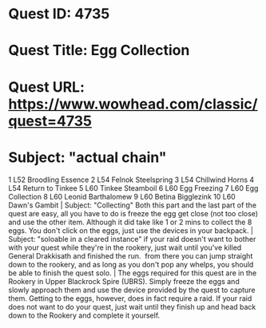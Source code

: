 # Quest ID: 4735
# Quest Title: Egg Collection
# Quest URL: https://www.wowhead.com/classic/quest=4735
# Subject: "actual chain"
1 L52 Broodling Essence
2 L54 Felnok Steelspring
3 L54 Chillwind Horns
4 L54 Return to Tinkee
5 L60 Tinkee Steamboil
6 L60 Egg Freezing
7 L60 Egg Collection
8 L60 Leonid Barthalomew
9 L60 Betina Bigglezink
10 L60 Dawn's Gambit | Subject: "Collecting"
Both this part and the last part of the quest are easy, all you have to do is freeze the egg get close (not too close) and use the other item. Although it did take like 1 or 2 mins to collect the 8 eggs. You don't click on the eggs, just use the devices in your backpack. | Subject: "soloable in a cleared instance"
if your raid doesn't want to bother with your quest while they're in the rookery, just wait until you've killed General Drakkisath and finished the run.  from there you can jump straight down to the rookery, and as long as you don't pop any whelps, you should be able to finish the quest solo. | The eggs required for this quest are in the Rookery in Upper Blackrock Spire (UBRS). Simply freeze the eggs and slowly approach them and use the device provided by the quest to capture them. Getting to the eggs, however, does in fact require a raid. If your raid does not want to do your quest, just wait until they finish up and head back down to the Rookery and complete it yourself.
